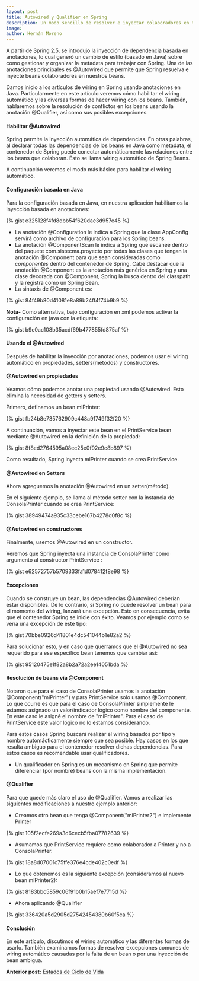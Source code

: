 ```yaml
---
layout: post
title: Autowired y Qualifier en Spring
description: Un modo sencillo de resolver e inyectar colaboradores en tus Spring beans.
image: 
author: Hernán Moreno
---
```


A partir de Spring 2.5, se introdujo la inyección de dependencia basada en anotaciones, lo cual generó un cambio de estilo (basado en Java) sobre como gestionar y organizar la metadata para trabajar con Spring. Una de las anotaciones principales es @Autowired que permite que Spring resuelva e inyecte beans colaboradores en nuestros beans.

Damos inicio a los artículos de wiring en Spring usando anotaciones en Java. Particularmente en este artículo veremos cómo habilitar el wiring automático y las  diversas formas de hacer wiring con los beans. También, hablaremos sobre la resolución de conflictos en los beans usando la anotación @Qualifier, así como sus posibles excepciones.

#### Habilitar @Autowired
Spring permite la inyección automática de dependencias. En otras palabras, al declarar todas las dependencias de los beans en Java como metadata, el contenedor de Spring puede conectar automáticamente las relaciones entre los beans que colaboran. Esto se llama wiring automático de Spring Beans.

A continuación veremos el modo más básico para habilitar el wiring automático.

#### Configuración basada en Java
Para la configuración basada en Java, en nuestra aplicación habilitamos la inyección basada en anotaciones:

{% gist e325128f4fd8dbb54f620dae3d957e45 %}

* La anotación @Configuration le indica a Spring que la clase AppConfig servirá como archivo de configuración para los Spring beans.
* La anotación @ComponentScan le indica a Spring que escanee dentro del paquete com.sistecma.proyecto por todas las clases que tengan la anotación @Component para que sean consideradas como _componentes_ dentro del contenedor de Spring. Cabe destacar que la anotación @Component es la anotación más genérica en Spring y una clase decorada con @Component, Spring la busca dentro del classpath y la registra como un Spring Bean. 
* La sintaxis de @Component es:

{% gist 84f49b80d41081e8a89b24ff4f74b9b9 %}  

**Nota-** Como alternativa, bajo configuración en xml podemos activar la configuración en java con la etiqueta:

{% gist b9c0ac108b35acdf69b477855fd875af %}

#### Usando el @Autowired
Después de habilitar la inyección por anotaciones, podemos usar el wiring automático en propiedades, setters(métodos) y constructores.

#### @Autowired en propiedades
Veamos cómo podemos anotar una propiedad usando @Autowired. Esto elimina la necesidad de getters y setters.

Primero, definamos un bean miPrinter:

{% gist fb24b8e735762909c448a91749f32f20 %}

A continuación, vamos a inyectar este bean en el PrintService bean mediante @Autowired en la definición de la propiedad:

{% gist 8f8ed2764595a08ec25e0f92e9c8b897 %}

Como resultado, Spring inyecta miPrinter cuando se crea PrintService.

#### @Autowired en Setters
Ahora agreguemos la anotación @Autowired en un setter(método).

En el siguiente ejemplo, se llama al método setter con la instancia de ConsolaPrinter cuando se crea PrintService:

{% gist 38949474a935c33cebe167b4278d0f8c %}

#### @Autowired en constructores
Finalmente, usemos @Autowired en un constructor.

Veremos que Spring inyecta una instancia de ConsolaPrinter como argumento al constructor PrintService :

{% gist e62572757b5709333fa1d078412f8e98 %}

#### Excepciones
Cuando se construye un bean, las dependencias @Autowired deberían estar disponibles. De lo contrario, si Spring no puede resolver un bean para el momento del wiring, lanzará una excepción. Esto en consecuencia, evita que el contenedor Spring se inicie con éxito. Veamos por ejemplo como se vería una excepción de este tipo:

{% gist 70bbe0926d41801e4dc541044b1e82a2 %}

Para solucionar esto, y en caso que querramos que el @Autowired no sea requerido para ese específico bean tenemos que cambiar así:

{% gist 95120475e1f82a8b2a72a2ee14051bda %}

#### Resolución de beans vía @Component
Notaron que para el caso de ConsolaPrinter usamos la anotación @Component("miPrinter") y para PrintService solo usamos @Component. Lo que ocurre es que para el caso de ConsolaPrinter simplemente le estamos asignado un valor/indicador lógico como nombre del componente. En este caso le asigné el nombre de "miPrinter". Para el caso de PrintService este valor lógico no lo estamos considerando. 

Para estos casos Spring buscará realizar el wiring basados por tipo y nombre automácticamente siempre que sea posible. Hay casos en los que resulta ambiguo para el contenedor resolver dichas dependencias. Para estos casos es recomendable usar qualificadores.

* Un qualificador en Spring es un mecanismo en Spring que permite diferenciar (por nombre) beans con la misma implementación.

#### @Qualifier
Para que quede más claro el uso de @Qualifier. Vamos a realizar las siguientes modificaciones a nuestro ejemplo anterior:

* Creamos otro bean que tenga  @Component("miPrinter2") e implemente Printer

{% gist 105f2ecfe269a3d6cecb5fba07782639 %}

* Asumamos que PrintService requiere como colaborador a Printer y no a ConsolaPrinter.

{% gist 18a8d07001c75ffe376e4cde402c0edf %}

* Lo que obtenemos es la siguiente excepción (consideramos al nuevo bean miPrinter2):

{% gist 8183bbc5859c06f91b0b15aef7e7715d %}

* Ahora aplicando @Qualifier

{% gist 336420a5d2905d27542454380b60f5ca %}

#### Conclusión
En este artículo, discutimos el wiring automático y las diferentes formas de usarlo. También examinamos formas de resolver excepciones comunes de wiring automático causadas por la falta de un bean o por una inyección de bean ambigua.

**Anterior post:** [Estados de Ciclo de Vida](https://sistecma.github.io/2021/01/25/estados-de-ciclo-de-vida.html)

